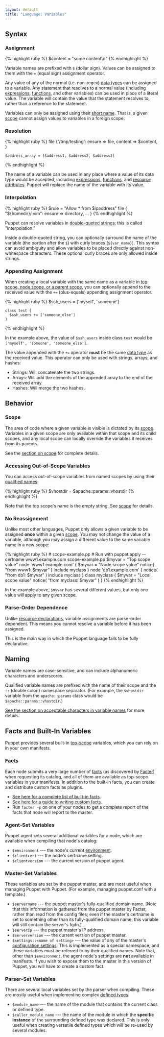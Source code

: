 ```yaml
---
layout: default
title: "Language: Variables"
---
```



[expressions]: ./lang_expressions.html
[acceptable]: ./lang_reserved.html#variables
[datatype]: ./lang_datatypes.html
[double_quote]: ./lang_datatypes.html#double-quoted-strings
[functions]: ./lang_functions.html
[definedtype]: ./lang_defined_types.html
[environment]: /guides/environment.html
[resource]: ./lang_resources.html
[resource_attribute]: ./lang_resources.html#syntax
[scope]: ./lang_scope.html
[topscope]: ./lang_scope.html#top-scope
[facts]: /facter/1.6/core_facts.html
[facter]: /facter
[customfacts]: /guides/custom_facts.html



Syntax
-----

### Assignment

{% highlight ruby %}
    $content = "some content\n"
{% endhighlight %}

Variable names are prefixed with `$` (dollar sign). Values can be assigned to them with the `=` (equal sign) assignment operator. 

Any value of any of the normal (i.e. non-regex) [data types][datatype] can be assigned to a variable. Any statement that resolves to a normal value (including [expressions][], [functions][], and other variables) can be used in place of a literal value. The variable will contain the value that the statement resolves to, rather than a reference to the statement. 

Variables can only be assigned using their [short name](#naming). That is, a given [scope][] cannot assign values to variables in a foreign scope. 

### Resolution

{% highlight ruby %}
    file {'/tmp/testing':
      ensure => file,
      content => $content,
    }
    
    $address_array = [$address1, $address2, $address3]
{% endhighlight %}

The name of a variable can be used in any place where a value of its data type would be accepted, including [expressions][], [functions][], and [resource attributes][resource_attribute]. Puppet will replace the name of the variable with its value. 

### Interpolation

{% highlight ruby %}
    $rule = "Allow * from $ipaddress"
    file { "${homedir}/.vim":
      ensure => directory,
      ...
    }
{% endhighlight %}

Puppet can resolve variables in [double-quoted strings][double_quote]; this is called "interpolation."

Inside a double-quoted string, you can optionally surround the name of the variable (the portion after the `$`) with curly braces (`${var_name}`). This syntax can avoid ambiguity and allow variables to be placed directly against non-whitespace characters. These optional curly braces are only allowed inside strings.

### Appending Assignment

When creating a local variable with the same name as a variable in [top scope, node scope, or a parent scope][scope], you can optionally append to the received value with the `+=` (plus-equals) appending assignment operator. 

{% highlight ruby %}
    $ssh_users = ['myself', 'someone']

    class test {
      $ssh_users += ['someone_else']
    }
{% endhighlight %}

In the example above, the value of `$ssh_users` inside class `test` would be `['myself', 'someone', 'someone_else']`. 

The value appended with the `+=` operator **must** be the same [data type][datatype] as the received value. This operator can only be used with strings, arrays, and hashes:

* Strings: Will concatenate the two strings.
* Arrays: Will add the elements of the appended array to the end of the received array.
* Hashes: Will merge the two hashes.


Behavior
-----

### Scope

The area of code where a given variable is visible is dictated by its [scope][]. Variables in a given scope are only available within that scope and its child scopes, and any local scope can locally override the variables it receives from its parents. 

See the [section on scope][scope] for complete details. 

### Accessing Out-of-Scope Variables

You can access out-of-scope variables from named scopes by using their [qualified names](#naming):

{% highlight ruby %}
    $vhostdir = $apache::params::vhostdir
{% endhighlight %}

Note that the top scope's name is the empty string. See [scope][] for details. 

### No Reassignment

Unlike most other languages, Puppet only allows a given variable to be assigned **once** within a given [scope][]. You may not change the value of a variable, although you may assign a different value to the same variable name in a new scope:

{% highlight ruby %}
    # scope-example.pp
    # Run with puppet apply --certname www1.example.com scope-example.pp
    $myvar = "Top scope value"
    node 'www1.example.com' {
      $myvar = "Node scope value"
      notice( "from www1: $myvar" )
      include myclass
    }
    node 'db1.example.com' {
      notice( "from db1: $myvar" )
      include myclass
    }
    class myclass {
      $myvar = "Local scope value"
      notice( "from myclass: $myvar" )
    }
{% endhighlight %}

In the example above, `$myvar` has several different values, but only one value will apply to any given scope. 

### Parse-Order Dependence

Unlike [resource declarations][resource], variable assignments are parse-order dependent. This means you cannot resolve a variable before it has been assigned. 

This is the main way in which the Puppet language fails to be fully declarative.



Naming
-----

Variable names are case-sensitive, and can include alphanumeric characters and underscores. 

Qualified variable names are prefixed with the name of their scope and the `::` (double colon) namespace separator. (For example, the `$vhostdir` variable from the `apache::params` class would be `$apache::params::vhostdir`.)

[See the section on acceptable characters in variable names][acceptable] for more details.


Facts and Built-In Variables
-----

Puppet provides several built-in [top-scope][topscope] variables, which you can rely on in your own manifests.

### Facts

Each node submits a very large number of [facts][] (as discovered by [Facter][]) when requesting its catalog, and all of them are available as top-scope variables in your manifests. In addition to the built-in facts, you can create and distribute custom facts as plugins. 

* [See here for a complete list of built-in facts][facts].
* [See here for a guide to writing custom facts][customfacts].
* Run `facter -p` on one of your nodes to get a complete report of the facts that node will report to the master.

### Agent-Set Variables

Puppet agent sets several additional variables for a node, which are available when compiling that node's catalog:

* `$environment` --- the node's current [environment][].
* `$clientcert` --- the node's certname setting.
* `$clientversion` --- the current version of puppet agent.

### Master-Set Variables

These variables are set by the puppet master, and are most useful when managing Puppet with Puppet. (For example, managing puppet.conf with a template.)

* `$servername` --- the puppet master's fully-qualified domain name. (Note that this information is gathered from the puppet master by Facter, rather than read from the config files; even if the master's certname is set to something other than its fully-qualified domain name, this variable will still contain the server's fqdn.)
* `$serverip` --- the puppet master's IP address.
* `$serverversion` --- the current version of puppet master.
* `$settings::<name of setting>` --- the value of any of the master's [configuration settings](./configuring.html). This is implemented as a special namespace, and these variables must be referred to by their qualified names. Note that, other than `$environment`, the agent node's settings are **not** available in manifests. If you wish to expose them to the master in this version of Puppet, you will have to create a custom fact.

### Parser-Set Variables

There are several local variables set by the parser when compiling. These are mostly useful when implementing complex [defined types][definedtype]. 

* `$module_name` --- the name of the module that contains the current class or defined type. 
* `$caller_module_name` --- the name of the module in which the **specific instance** of the surrounding defined type was declared. This is only useful when creating versatile defined types which will be re-used by several modules. 

